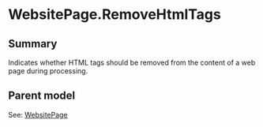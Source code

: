 # WebsitePage.RemoveHtmlTags

## Summary

Indicates whether HTML tags should be removed from the content of a web page during processing.

## Parent model

See: [WebsitePage](WebsitePage.md)
